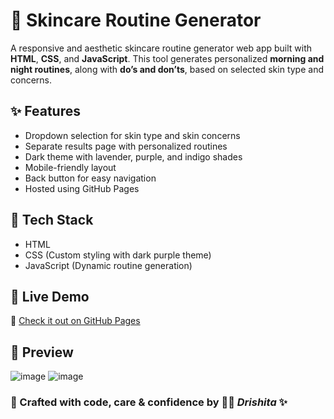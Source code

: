 # 🌸 Skincare Routine Generator

A responsive and aesthetic skincare routine generator web app built with **HTML**, **CSS**, and **JavaScript**. This tool generates personalized **morning and night routines**, along with **do’s and don’ts**, based on selected skin type and concerns.

## ✨ Features

- Dropdown selection for skin type and skin concerns
- Separate results page with personalized routines
- Dark theme with lavender, purple, and indigo shades
- Mobile-friendly layout
- Back button for easy navigation
- Hosted using GitHub Pages

## 💄 Tech Stack

- HTML
- CSS (Custom styling with dark purple theme)
- JavaScript (Dynamic routine generation)

## 📱 Live Demo

🔗 [Check it out on GitHub Pages](https://drishitapaul.github.io/skincare-routine-generator/)  

## 📸 Preview
![image](https://github.com/user-attachments/assets/30516240-5c19-4f5f-ada4-fd7bf892e81c)
![image](https://github.com/user-attachments/assets/b623ef2b-b277-4e21-a5cc-d6ff039719f9)

### 💜 Crafted with code, care & confidence by 🌸✨ ***Drishita*** ✨
